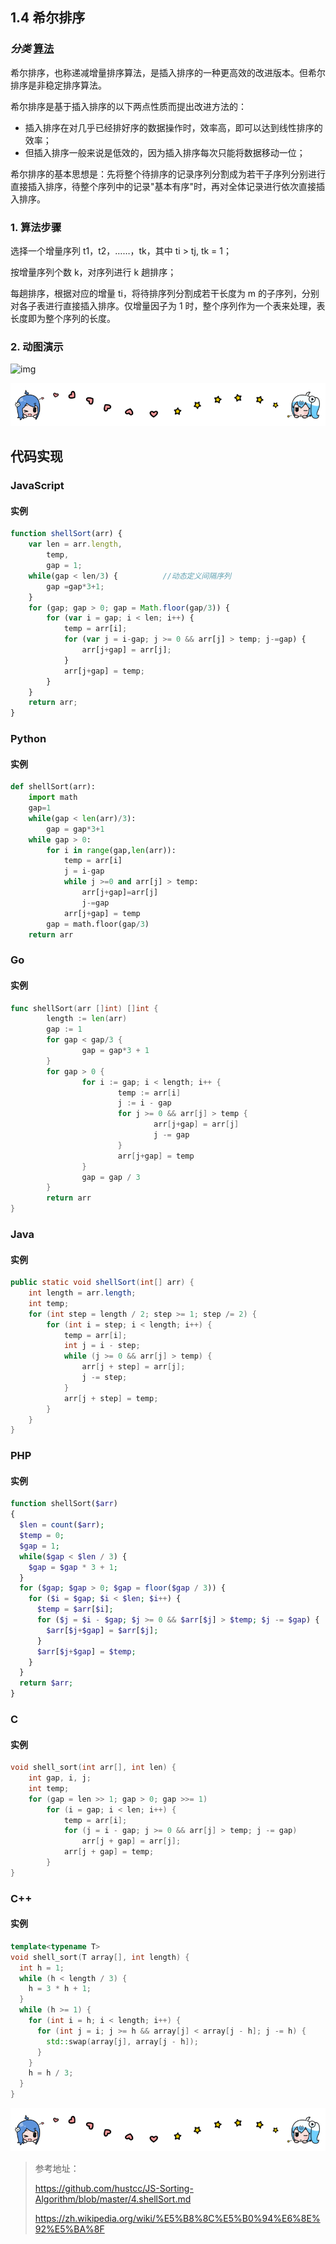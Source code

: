 ## 1.4 希尔排序

### *分类* [算法](https://www.runoob.com/w3cnote_genre/algorithm)

希尔排序，也称递减增量排序算法，是插入排序的一种更高效的改进版本。但希尔排序是非稳定排序算法。

希尔排序是基于插入排序的以下两点性质而提出改进方法的：

- 插入排序在对几乎已经排好序的数据操作时，效率高，即可以达到线性排序的效率；
- 但插入排序一般来说是低效的，因为插入排序每次只能将数据移动一位；

希尔排序的基本思想是：先将整个待排序的记录序列分割成为若干子序列分别进行直接插入排序，待整个序列中的记录"基本有序"时，再对全体记录进行依次直接插入排序。

### 1. 算法步骤

选择一个增量序列 t1，t2，……，tk，其中 ti > tj, tk = 1；

按增量序列个数 k，对序列进行 k 趟排序；

每趟排序，根据对应的增量 ti，将待排序列分割成若干长度为 m 的子序列，分别对各子表进行直接插入排序。仅增量因子为 1 时，整个序列作为一个表来处理，表长度即为整个序列的长度。

### 2. 动图演示

![img](img/Sorting_shellsort_anim.gif)



![哔哩哔哩动画](../img/bilibili_line.png)




## 代码实现

### JavaScript

#### 实例

```javascript
function shellSort(arr) {
    var len = arr.length,
        temp,
        gap = 1;
    while(gap < len/3) {          //动态定义间隔序列
        gap =gap*3+1;
    }
    for (gap; gap > 0; gap = Math.floor(gap/3)) {
        for (var i = gap; i < len; i++) {
            temp = arr[i];
            for (var j = i-gap; j >= 0 && arr[j] > temp; j-=gap) {
                arr[j+gap] = arr[j];
            }
            arr[j+gap] = temp;
        }
    }
    return arr;
}
```

### Python

#### 实例

```python
def shellSort(arr):
    import math
    gap=1
    while(gap < len(arr)/3):
        gap = gap*3+1
    while gap > 0:
        for i in range(gap,len(arr)):
            temp = arr[i]
            j = i-gap
            while j >=0 and arr[j] > temp:
                arr[j+gap]=arr[j]
                j-=gap
            arr[j+gap] = temp
        gap = math.floor(gap/3)
    return arr
```

### Go

#### 实例

```go
func shellSort(arr []int) []int {
        length := len(arr)
        gap := 1
        for gap < gap/3 {
                gap = gap*3 + 1
        }
        for gap > 0 {
                for i := gap; i < length; i++ {
                        temp := arr[i]
                        j := i - gap
                        for j >= 0 && arr[j] > temp {
                                arr[j+gap] = arr[j]
                                j -= gap
                        }
                        arr[j+gap] = temp
                }
                gap = gap / 3
        }
        return arr
}
```

### Java

#### 实例

```java
public static void shellSort(int[] arr) {
    int length = arr.length;
    int temp;
    for (int step = length / 2; step >= 1; step /= 2) {
        for (int i = step; i < length; i++) {
            temp = arr[i];
            int j = i - step;
            while (j >= 0 && arr[j] > temp) {
                arr[j + step] = arr[j];
                j -= step;
            }
            arr[j + step] = temp;
        }
    }
}
```

### PHP

#### 实例
```PHP
function shellSort($arr)
{
  $len = count($arr);
  $temp = 0;
  $gap = 1;
  while($gap < $len / 3) {
    $gap = $gap * 3 + 1;
  }
  for ($gap; $gap > 0; $gap = floor($gap / 3)) {
    for ($i = $gap; $i < $len; $i++) {
      $temp = $arr[$i];
      for ($j = $i - $gap; $j >= 0 && $arr[$j] > $temp; $j -= $gap) {
        $arr[$j+$gap] = $arr[$j];
      }
      $arr[$j+$gap] = $temp;
    }
  }
  return $arr;
}
```
### C

#### 实例
```C
void shell_sort(int arr[], int len) {
    int gap, i, j;
    int temp;
    for (gap = len >> 1; gap > 0; gap >>= 1)
        for (i = gap; i < len; i++) {
            temp = arr[i];
            for (j = i - gap; j >= 0 && arr[j] > temp; j -= gap)
                arr[j + gap] = arr[j];
            arr[j + gap] = temp;
        }
}
```
### C++

#### 实例
```C++
template<typename T>
void shell_sort(T array[], int length) {
  int h = 1;
  while (h < length / 3) {
    h = 3 * h + 1;
  }
  while (h >= 1) {
    for (int i = h; i < length; i++) {
      for (int j = i; j >= h && array[j] < array[j - h]; j -= h) {
        std::swap(array[j], array[j - h]);
      }
    }
    h = h / 3;
  }
}
```



![哔哩哔哩动画](../img/bilibili_line.png)





> 参考地址：
>
> https://github.com/hustcc/JS-Sorting-Algorithm/blob/master/4.shellSort.md
>
> https://zh.wikipedia.org/wiki/%E5%B8%8C%E5%B0%94%E6%8E%92%E5%BA%8F
>


